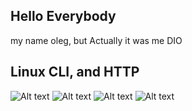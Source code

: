 ## Hello Everybody 
my name oleg, but Actually it was me DIO

## Linux CLI, and HTTP
![Alt text](./assets/task_linux_cli/Screenshot_2022-07-23_21_24_57.png)
![Alt text](./assets/task_linux_cli/Screenshot_2022-07-23_21_41_19.png)
![Alt text](./assets/task_linux_cli/Screenshot_2022-07-23_21_57_25.png)
![Alt text](./assets/task_linux_cli/Screenshot_2022-07-23_22_02_33.png)
